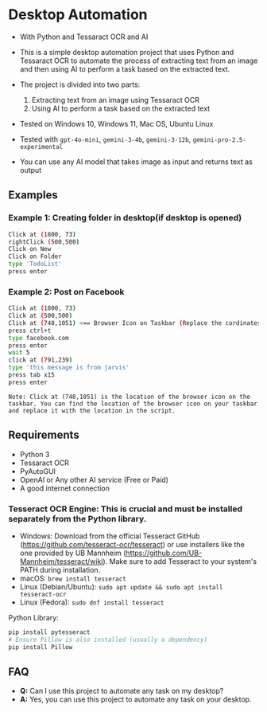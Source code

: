 # Desktop Automation
- With Python and Tessaract OCR and AI

- This is a simple desktop automation project that uses Python and Tessaract OCR to automate the process of extracting text from an image and then using AI to perform a task based on the extracted text.

- The project is divided into two parts:
  1. Extracting text from an image using Tessaract OCR
  2. Using AI to perform a task based on the extracted text

- Tested on Windows 10, Windows 11, Mac OS, Ubuntu Linux
- Tested with `gpt-4o-mini`, `gemini-3-4b`, `gemini-3-12b`, `gemini-pro-2.5-experimental`
- You can use any AI model that takes image as input and returns text as output

## Examples

### Example 1: Creating folder in desktop(if desktop is opened)
```bash
Click at (1800, 73)
rightClick (500,500)
Click on New
Click on Folder
type 'TodoList'
press enter
```

### Example 2: Post on Facebook
```bash
Click at (1800, 73)
Click at (500,500)
Click at (748,1051) <== Browser Icon on Taskbar (Replace the cordinates with yours)
press ctrl+t
type facebook.com
press enter
wait 5
click at (791,239)
type 'this message is from jarvis'
press tab x15
press enter
```
`Note: Click at (748,1051) is the location of the browser icon on the taskbar. You can find the location of the browser icon on your taskbar and replace it with the location in the script.`

## Requirements
- Python 3
- Tessaract OCR
- PyAutoGUI
- OpenAI or Any other AI service (Free or Paid)
- A good internet connection

### Tesseract OCR Engine: This is crucial and must be installed separately from the Python library.
- Windows: Download from the official Tesseract GitHub (https://github.com/tesseract-ocr/tesseract) or use installers like the one provided by UB Mannheim (https://github.com/UB-Mannheim/tesseract/wiki). Make sure to add Tesseract to your system's PATH during installation.
- macOS: ```brew install tesseract```
- Linux (Debian/Ubuntu): ```sudo apt update && sudo apt install tesseract-ocr```
- Linux (Fedora): ```sudo dnf install tesseract```

Python Library:
```bash
pip install pytesseract
# Ensure Pillow is also installed (usually a dependency)
pip install Pillow
```

## FAQ
- **Q:** Can I use this project to automate any task on my desktop?
- **A:** Yes, you can use this project to automate any task on your desktop.
